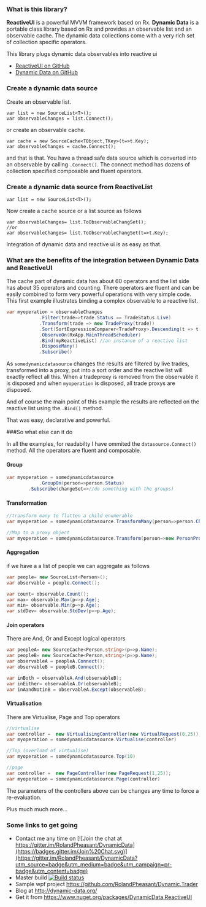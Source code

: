 ### What is this library?

**ReactiveUI** is a powerful MVVM framework based on Rx. 
**Dynamic Data** is a portable class library based on Rx and provides an observable list and an observable cache. The dynamic data collections come with a very rich set of collection specific operators.

This library plugs dynamic data observables into reactive ui

- [ReactiveUI on GitHub](https://github.com/reactiveui/ReactiveUI)
- [Dynamic Data on GitHub](https://github.com/RolandPheasant/DynamicData) 

###  Create a dynamic data source

Create an observable list.
```
var list = new SourceList<T>();
var observableChanges = list.Connect();
```
or create an observable cache.
```
var cache = new SourceCache<TObject,TKey>(t=>t.Key);
var observableChanges = cache.Connect();
```
and that is that. You have a thread safe data source which is converted into an observable by calling ```.Connect()```. The connect method has dozens of collection specified composable and fluent operators.

###  Create a dynamic data source from  ReactiveList

```
var list = new SourceList<T>();
```
Now create a cache source or a list source as follows
```
var observableChanges= list.ToObservableChangSet();
//or
var observableChanges= list.ToObservableChangSet(t=>t.Key);
```
Integration of dynamic data and reactive ui is as easy as that. 

### What are the benefits of the integration between Dynamic Data and ReactiveUI

The cache part of dynamic data has about 60 operators and the list side has about 35 operators and counting. There operators are fluent and can be easily combined to form very powerful operations with very simple code. This first example illustrates binding a complex observable to a reactive list.

```csharp
var myoperation = observableChanges
			.Filter(trade=>trade.Status == TradeStatus.Live) 
			.Transform(trade => new TradeProxy(trade))
			.Sort(SortExpressionComparer<TradeProxy>.Descending(t => t.Timestamp))
			.ObserveOn(RxApp.MainThreadScheduler)
			.Bind(myReactiveList) //an instance of a reactive list
			.DisposeMany()
			.Subscribe()
```
As ```somedynamicdatasource``` changes the results are filtered by live trades, transformed into a proxy, put into a sort order and the reactive list will exactly reflect all this. When a tradeproxy is removed from the observable it is disposed and when  ```myoperation``` is disposed, all trade proxys are disposed.

And of course the main point of this example the results are reflected on the reactive list using the ```.Bind()``` method.

That was easy, declarative and powerful.

###So what else can it do

In all the examples, for readabilty I have ommited the ```datasource.Connect()``` method. All the operators are fluent and composable.

#### Group
```csharp
var myoperation = somedynamicdatasource
            .GroupOn(person=>person.Status) 
	    .Subscribe(changeSet=>//do something with the groups)
```
#### Transformation

```csharp
//transform many to flatten a child enumerable
var myoperation = somedynamicdatasource.TransformMany(person=>person.Children) 

//Map to a proxy object
var myoperation = somedynamicdatasource.Transform(person=>new PersonProxy(person)) 
```

#### Aggregation

if we have a a list of people we can aggregate as follows
```csharp
var people= new SourceList<Person>();
var observable = people.Connect();

var count= observable.Count();
var max= observable.Max(p=>p.Age);
var min= observable.Min(p=>p.Age);
var stdDev= observable.StdDev(p=>p.Age);
```

#### Join operators

There are And, Or and Except logical operators
```csharp
var peopleA= new SourceCache<Person,string>(p=>p.Name);
var peopleB= new SourceCache<Person,string>(p=>p.Name);
var observableA = peopleA.Connect();
var observableB = peopleB.Connect();

var inBoth = observableA.And(observableB);
var inEither= observableA.Or(observableB);
var inAandNotinB = observableA.Except(observableB);
```

#### Virtualisation

There are Virtualise, Page and Top operators

```csharp
//virtualise
var controller =  new VirtualisingController(new VirtualRequest(0,25));
var myoperation = somedynamicdatasource.Virtualise(controller)

//Top (overload of virtualise)
var myoperation = somedynamicdatasource.Top(10)

//page
var controller =  new PageController(new PageRequest(1,25));
var myoperation = somedynamicdatasource.Page(controller)
```
The parameters of the controllers above can be changes any time to force a re-evaluation.

Plus much much more...

### Some links to get going

- Contact me any time on [![Join the chat at https://gitter.im/RolandPheasant/DynamicData](https://badges.gitter.im/Join%20Chat.svg)](https://gitter.im/RolandPheasant/DynamicData?utm_source=badge&utm_medium=badge&utm_campaign=pr-badge&utm_content=badge)
- Master build [![Build status](https://ci.appveyor.com/api/projects/status/22ywek7rlteq28go/branch/develop?svg=true)](https://ci.appveyor.com/project/RolandPheasant/dynamicdata-reactiveui/branch/develop)
- Sample wpf project https://github.com/RolandPheasant/Dynamic.Trader
- Blog at  http://dynamic-data.org/
- Get it from https://www.nuget.org/packages/DynamicData.ReactiveUI
